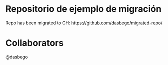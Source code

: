 # Repositorio de ejemplo de migración

Repo has been migrated to GH:
https://github.com/dasbego/migrated-repo/

# Collaborators
@dasbego

